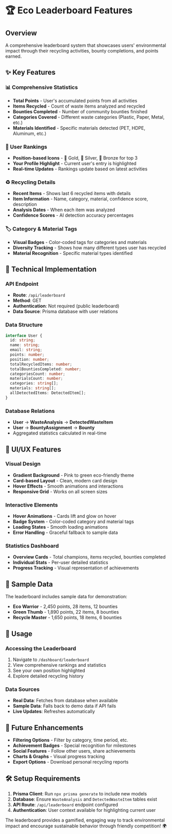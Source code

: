 # 🏆 Eco Leaderboard Features

## Overview
A comprehensive leaderboard system that showcases users' environmental impact through their recycling activities, bounty completions, and points earned.

## ✨ Key Features

### **📊 Comprehensive Statistics**
- **Total Points** - User's accumulated points from all activities
- **Items Recycled** - Count of waste items analyzed and recycled
- **Bounties Completed** - Number of community bounties finished
- **Categories Covered** - Different waste categories (Plastic, Paper, Metal, etc.)
- **Materials Identified** - Specific materials detected (PET, HDPE, Aluminum, etc.)

### **🎯 User Rankings**
- **Position-based Icons** - 🥇 Gold, 🥈 Silver, 🥉 Bronze for top 3
- **Your Profile Highlight** - Current user's entry is highlighted
- **Real-time Updates** - Rankings update based on latest activities

### **♻️ Recycling Details**
- **Recent Items** - Shows last 6 recycled items with details
- **Item Information** - Name, category, material, confidence score, description
- **Analysis Dates** - When each item was analyzed
- **Confidence Scores** - AI detection accuracy percentages

### **🏷️ Category & Material Tags**
- **Visual Badges** - Color-coded tags for categories and materials
- **Diversity Tracking** - Shows how many different types user has recycled
- **Material Recognition** - Specific material types identified

## 🔧 Technical Implementation

### **API Endpoint**
- **Route**: `/api/leaderboard`
- **Method**: GET
- **Authentication**: Not required (public leaderboard)
- **Data Source**: Prisma database with user relations

### **Data Structure**
```typescript
interface User {
  id: string;
  name: string;
  email: string;
  points: number;
  position: number;
  totalRecycledItems: number;
  totalBountiesCompleted: number;
  categoriesCount: number;
  materialsCount: number;
  categories: string[];
  materials: string[];
  allDetectedItems: DetectedItem[];
}
```

### **Database Relations**
- **User** → **WasteAnalysis** → **DetectedWasteItem**
- **User** → **BountyAssignment** → **Bounty**
- Aggregated statistics calculated in real-time

## 🎨 UI/UX Features

### **Visual Design**
- **Gradient Background** - Pink to green eco-friendly theme
- **Card-based Layout** - Clean, modern card design
- **Hover Effects** - Smooth animations and interactions
- **Responsive Grid** - Works on all screen sizes

### **Interactive Elements**
- **Hover Animations** - Cards lift and glow on hover
- **Badge System** - Color-coded category and material tags
- **Loading States** - Smooth loading animations
- **Error Handling** - Graceful fallback to sample data

### **Statistics Dashboard**
- **Overview Cards** - Total champions, items recycled, bounties completed
- **Individual Stats** - Per-user detailed statistics
- **Progress Tracking** - Visual representation of achievements

## 📱 Sample Data
The leaderboard includes sample data for demonstration:
- **Eco Warrior** - 2,450 points, 28 items, 12 bounties
- **Green Thumb** - 1,890 points, 22 items, 8 bounties  
- **Recycle Master** - 1,650 points, 18 items, 6 bounties

## 🚀 Usage

### **Accessing the Leaderboard**
1. Navigate to `/dashboard/leaderboard`
2. View comprehensive rankings and statistics
3. See your own position highlighted
4. Explore detailed recycling history

### **Data Sources**
- **Real Data**: Fetches from database when available
- **Sample Data**: Falls back to demo data if API fails
- **Live Updates**: Refreshes automatically

## 🔮 Future Enhancements
- **Filtering Options** - Filter by category, time period, etc.
- **Achievement Badges** - Special recognition for milestones
- **Social Features** - Follow other users, share achievements
- **Charts & Graphs** - Visual progress tracking
- **Export Options** - Download personal recycling reports

## 🛠️ Setup Requirements
1. **Prisma Client**: Run `npx prisma generate` to include new models
2. **Database**: Ensure `WasteAnalysis` and `DetectedWasteItem` tables exist
3. **API Route**: `/api/leaderboard` endpoint configured
4. **Authentication**: User context available for highlighting current user

The leaderboard provides a gamified, engaging way to track environmental impact and encourage sustainable behavior through friendly competition! 🌍
